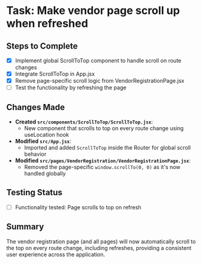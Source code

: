 # Task: Make vendor page scroll up when refreshed

## Steps to Complete

- [x] Implement global ScrollToTop component to handle scroll on route changes
- [x] Integrate ScrollToTop in App.jsx
- [x] Remove page-specific scroll logic from VendorRegistrationPage.jsx
- [ ] Test the functionality by refreshing the page

## Changes Made

- **Created `src/components/ScrollToTop/ScrollToTop.jsx`**:
  - New component that scrolls to top on every route change using useLocation hook
- **Modified `src/App.jsx`**:
  - Imported and added `ScrollToTop` inside the Router for global scroll behavior
- **Modified `src/pages/VendorRegistration/VendorRegistrationPage.jsx`**:
  - Removed the page-specific `window.scrollTo(0, 0)` as it's now handled globally

## Testing Status

- [ ] Functionality tested: Page scrolls to top on refresh

## Summary

The vendor registration page (and all pages) will now automatically scroll to the top on every route change, including refreshes, providing a consistent user experience across the application.
